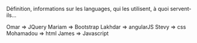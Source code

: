 Définition, informations sur les languages, qui les utilisent, à quoi servent-ils...

Omar => JQuery
Mariam => Bootstrap
Lakhdar => angularJS
Stevy => css
Mohamadou => html
James => Javascript
